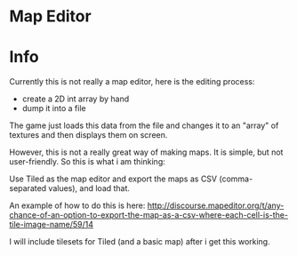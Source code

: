 Map Editor
===

# Info
Currently this is not really a map editor, here is the editing process:

* create a 2D int array by hand
* dump it into a file

The game just loads this data from the file and changes it to an "array" of textures and then displays them on screen.

However, this is not a really great way of making maps. It is simple, but not user-friendly. So this is what i am thinking:

Use Tiled as the map editor and export the maps as CSV (comma-separated values), and load that.

An example of how to do this is here:
http://discourse.mapeditor.org/t/any-chance-of-an-option-to-export-the-map-as-a-csv-where-each-cell-is-the-tile-image-name/59/14

I will include tilesets for Tiled (and a basic map) after i get this working.
